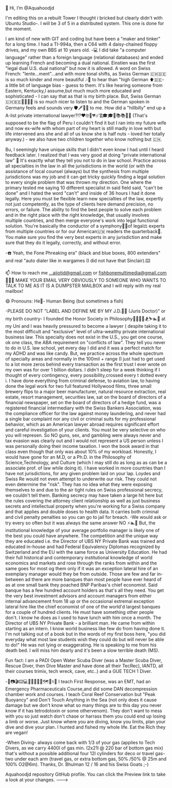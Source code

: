  👋 Hi, I’m @Aquahoodjd
 
 I'm editing this on a rebuilt Tower I thought i bricked but clearly didn't with Ubuntu Studio-. I will be 3 of 5 in a distributed system. This one is done for the moment.


I am kind of new with GIT and coding but have been a "maker and tinker" for a long time. I had a TI-994a, then a C64 with 4 daisy-chained floppy drives, and my own BBS at 10 years old. -💻 I did take "a computer language" rather than a foreign language (relational databases) and ended up learning French and becoming a dual national. Einstien was the first "legal dual U.S. dual national" but now it is allowed. A word on Swiss French: "lente...ment"...and with more tonal shifts, as Swiss German 🇨🇭🇩🇪 is so much kinder and more beautiful 🎶🎼 to hear than "high German ⬆️🇩🇪- a little bit of language bias - guess to them. It's like hearing someone from Eastern, Kentucky,I assume,but much much more educated and sophisticated - I can say that as that is my birth place. But, Swiss German🇨🇭🇧🇪🎹🎷🎻🎷 is so much nicer to listen to and the German spoken in Germany feels and sounds very 🛡️🗡️📣📢 to me. How did a "hillbilly" end up a A-list private international lawyer?!?❤️🤓💯💔☄️🎖️🎓🎓💼📚📚🇵🇪 (That's supposed to be the flag of Peru I couldn't find it but I ran into my future wife and now ex-wife with whom part of my heart is still madly in love with but life intervened ans she and all of us know she is half nuts - loved her totally anyway.) - we also have two children together who know nothing but 🇨🇭. 


Bu, I seemingly have unique skills that I didn't even know I had until I heard feedback  later. I realized that I was very good at doing "private international law" 🚫 It's exactly what they tell you not to do in law school. Practice across all specialties in the law in all the jurisdictions in the world (or with the assistance of local counsel (always) but the synthesis from multiple jurisdictions was my job and it can get tricky quickly finding a legal solution to every single problem that was thrown my direction. One where the primary tested me saying 10 different specialist in said field said, "can't be done" and I hated the word "can't" and inside of 36 hours I had it done legally. Here you must be flexible learn new specialties of the law, expertly not just competently, as the type of clients here demand precision, no errors, or failure. The ability to find the best people to solve each problem and in the right place with the right knowledge, that usually involves multiple countries, and then merge everyone's work into legal functional solution. You're basically the conductor of a symphony🎼🎶of legal⚖️ experts from multiple countries or for our American🇺🇲 readers the quarterback🏉. You make sure you find the very best experts in any jurisdiction and make sure that they do it legally, correctly, and without error.

-☎️ Yeah, the Fone Phreaking era" (black and blue boxes, 800 extenders" and real "auto dialer like in wargames (I did not have that Sinclair).⌨️
 
 
📫 How to reach me ...aiiotjd@gmail.com or fishbonemultimedia@gmail.com 🛑🚧🚨 MAKE YOUR EMAIL VERY OBVIOUSLY TO SOMEONE WHO WANTS TO TALK TO ME AS IT IS A DUMPSTER MAILBOX and I will reply with my real mailbox!


😄 Pronouns: He🧑- Human Being (but sometimes a fish)

-PLEASE DO NOT "LABEL AND DEFINE ME BY MY J.D.🧑‍⚖️ (Juris Doctor)" or my birth country- I founded the Honor Society in Philosophy🧑‍💻🧑‍🎓🏂⛷️🏊🚣 at my Uni and I was heavily pressured to become a lawyer ( despite taking it to the most difficult and "exclusive" level of ultra-wealthy private international business law. This specialty does not exist in the U.S., you get one course, ok one class, the ABA requirement on "conflicts of law". They tell you never to do in U.S. law school, yet every day I did and it was a perfect match for my ADHD and was like candy. But, we practice across the whole spectrum of specialty areas and normally in the 100mil + range (I just had to get used to a lot more zeros behind every transaction as the first trust I ever wrote on my own was for over 1 billion dollars.  I didn't sleep for a week thinking if I thought of every contingency, every possibility,crossed every t dotted every i. I have done everything from criminal defense, to aviation law, to having done the legal work for two full featured Hollywood films, three small brewery flips to a major beer manufacturer, natural resource extraction, real estate, resort management, securities law, sat on the board of directors of a financial newspaper, set on the board of directors of a hedge fund, was a registered financial intermediary with the Swiss Bankers Association, was the compliance officer for the law against money laundering, and never had a single bar complaint nor any civil or criminal suits for my professional behavior, which as an American lawyer abroad requires significant effort and careful investigation of your clients. You must be very selective on who you will represen. So NO guns, sex, and gambling were always never and tax evasion was clearly out and I would not represent a US person unless I was personally doing their income taxation.  I won the book award in that class even though that only was about 10% of my workload. Honestly, I would have gone for an M.D, or a Ph.D. in the Philosophy of Science,Technology, and Culture (which I may still do as long as as can be a associate prof. of law while doing it). I have worked in more countries than I have not jurisdictions, for any given problem laid on your lap. Loydes and Swiss Re would not even attempt to underwrite our risk. They could not even determine the "risk". They has no idea what they were exposing themselves to and due to the air tight rules on Swiss professional secrecy, we couldn't tell them. Banking secrecy may have taken a large hit here but the rules covering the attorney client relationship as well as just business secrets and intellectual property when you're working for a Swiss company and that applies and double doses to health data. It carries both criminal and civil penalty penalties so you can go to jail for breach. -We would ask or try every so often but it was always the same answer NO ⚡🏊🚣  But, the institutional knowledge of your average portfolio manager is likely one of the best you could have anywhere. The competition and the unique way they are educated i.e. the Director of UBS NY Private Bank was trained and educated in-house and had Federal Equivalency Diplomas recognized by Switzerland and the EU with the same force as University Education. He had their full historical and contemporary institutional knowledge of world economics and markets and rose through the ranks from within and the same goes for most og them only if it was an exception lateral hire of an exemplary manager would they be from outside. Those are few and far in-between ad there are more banques than most people have ever heard of as at one small bank they poached BNP Paribas's chief economist. Said banque has a few hundred account holders as that's all they need. You get the very best investment advisors and account managers from either internal advancement from 18 up or the occasional extremal exception lateral hire like the chief economist of one of the world'd largest banques for a couple of hundred clients. He must have something other people don't. I know he does as I used to have lunch with him once a month. The Director of UBS NY Private Bank - a brilliant man. He came from within starting as an intern. I know world business like few do from having done it. I'm not talking out of a book but in the words of my first boss here, "you did everyday what most law students wish they could do but will never be able to do!" He was not lying or exaggerating. He is speaking to me from his death bed. I will miss him dearly and it's been a slow terrible death (MS). 

Fun fact: I am a PADI Open Water Scuba Diver (was a Master Scuba Diver, Rescue Diver, then Dive Master and have done all their TecRec), IANTD, all their courses trimix, tech wreck, cave, etc..) and a GUE TECH 1 Diver. 
    
-🛟📷🎬⌨️💻💾⛵🛶🚀🌐🗺️🗾⚕️🥼 I teach First Response, was an EMT, had an Emergency Pharmaceuticals Course,and did some DAN decompression chamber work and courses. I teach Coral Reef Conservation but "Peak Buoyancy" and Don't Touch Anything in the Sea (not only does it cause damage but we don't know what so many things are to this day you never know if it has tetrodotoxin or some othervenom).  They don't want to mess with you so just watch don't chase or harrass them you could end up losing a limb or worse. Just know where you are diving, know you limits, plan your dive and dive your plan. I hunted and fished my whole life. Eat the Rich they are vegan! 

-When Diving- always come back with 1/3 of your gas (applies to Tech Divers, as we carry 4400l of gas min. (2x21l @ 220 bar of bottom gas mix) that's without a possible additional four 12l cylinders for deco or travel gas- two under each arm (travel gas, or extra bottom gas, 50% /50% @ 25m and 100% O2@6m). Thanks, Dr. Bhulman 12 / 16 and his Swiss Goats ;-) 

Aquahoodjd repository GitHub profile. You can click the Preview link to take a look at your changes. --->
